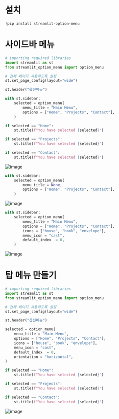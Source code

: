 # 설치
```
!pip install streamlit-option-menu

```

# 사이드바 메뉴
```python
# importing required libraries
import streamlit as st
from streamlit_option_menu import option_menu

# 전체 페이지 사용하도록 설정
st.set_page_config(layout="wide")

st.header("옵션메뉴")

with st.sidebar:
    selected = option_menu(
        menu_title = "Main Menu",
        options = ["Home", "Projects", "Contact"],
    )

if selected == "Home":
    st.title(f"You have selected {selected}")

if selected == "Projects":
    st.title(f"You have selected {selected}")

if selected == "Contact":
    st.title(f"You have selected {selected}")

```

![image](https://user-images.githubusercontent.com/102650331/169638291-82312c31-b1cc-43b2-b0e4-3a790c2e70ab.png)

```python
with st.sidebar:
    selected = option_menu(
        menu_title = None,
        options = ["Home", "Projects", "Contact"],
    )
```

![image](https://user-images.githubusercontent.com/102650331/169638354-60adca86-eb07-41ed-a183-30a05d32b4c1.png)

```python
with st.sidebar:
    selected = option_menu(
        menu_title = "Main Menu",
        options = ["Home", "Projects", "Contact"],
        icons = ["house", "book", "envelope"],
        menu_icon = "cast",
        default_index  = 0,
    )

```

![image](https://user-images.githubusercontent.com/102650331/169638606-f94da6f9-4036-461b-bb18-76d7001ffc07.png)



# 탑 메뉴 만들기
```python
# importing required libraries
import streamlit as st
from streamlit_option_menu import option_menu

# 전체 페이지 사용하도록 설정
st.set_page_config(layout="wide")

st.header("옵션메뉴")

selected = option_menu(
    menu_title = "Main Menu",
    options = ["Home", "Projects", "Contact"],
    icons = ["house", "book", "envelope"],
    menu_icon = "cast",
    default_index  = 0,
    orientation = "horizontal",
)

if selected == "Home":
    st.title(f"You have selected {selected}")

if selected == "Projects":
    st.title(f"You have selected {selected}")

if selected == "Contact":
    st.title(f"You have selected {selected}")

```

![image](https://user-images.githubusercontent.com/102650331/169638753-a7a8aeed-c32a-4864-bbb7-152ee865ec82.png)


